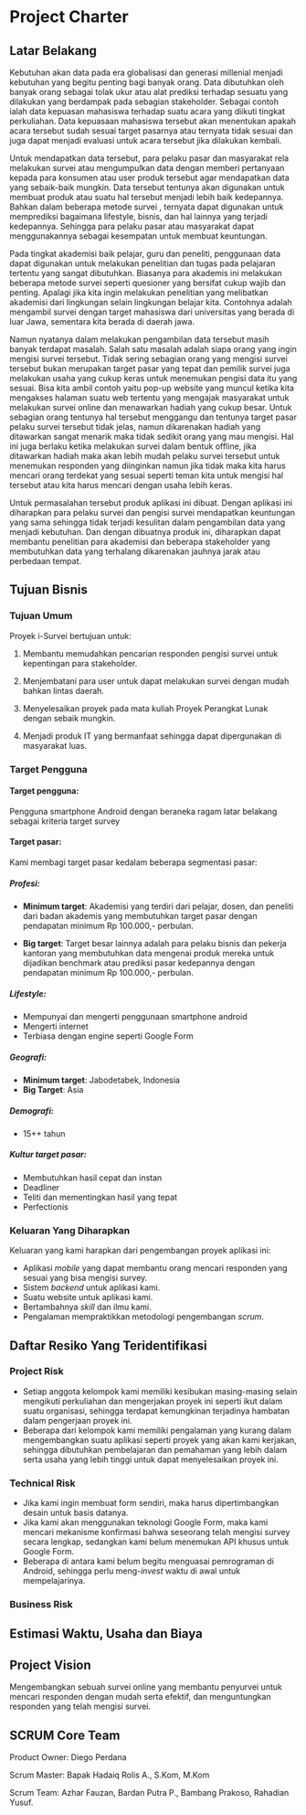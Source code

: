 Project Charter
===============

## Latar Belakang

Kebutuhan akan data pada era globalisasi dan generasi millenial menjadi kebutuhan yang begitu penting bagi banyak orang. Data dibutuhkan oleh banyak orang sebagai tolak ukur atau alat prediksi terhadap sesuatu yang dilakukan yang berdampak pada sebagian stakeholder. Sebagai contoh ialah data kepuasan mahasiswa terhadap suatu acara yang diikuti tingkat perkuliahan. Data kepuasaan mahasiswa tersebut akan menentukan apakah acara tersebut sudah sesuai target pasarnya atau ternyata tidak sesuai dan juga dapat menjadi evaluasi untuk acara tersebut jika dilakukan kembali.

Untuk mendapatkan data tersebut, para pelaku pasar dan masyarakat rela melakukan survei atau mengumpulkan data dengan memberi pertanyaan kepada para konsumen atau user produk tersebut agar mendapatkan data yang sebaik-baik mungkin. Data tersebut tentunya akan digunakan untuk membuat produk atau suatu hal tersebut menjadi lebih baik kedepannya. Bahkan dalam beberapa metode survei , ternyata dapat digunakan untuk memprediksi bagaimana lifestyle, bisnis, dan hal lainnya yang terjadi kedepannya. Sehingga para pelaku pasar atau masyarakat dapat menggunakannya sebagai kesempatan untuk membuat keuntungan.

Pada tingkat akademisi baik pelajar, guru dan peneliti, penggunaan data dapat digunakan untuk melakukan penelitian dan tugas pada pelajaran tertentu yang sangat dibutuhkan. Biasanya para akademis ini melakukan beberapa metode survei seperti quesioner yang bersifat cukup wajib dan penting. Apalagi jika kita ingin melakukan penelitian yang melibatkan akademisi dari lingkungan selain lingkungan belajar kita. Contohnya adalah mengambil survei dengan target mahasiswa dari universitas yang berada di luar Jawa, sementara kita berada di daerah jawa.

Namun nyatanya dalam melakukan pengambilan data tersebut masih banyak terdapat masalah. Salah satu masalah adalah siapa orang yang ingin mengisi survei tersebut. Tidak sering sebagian orang yang mengisi survei tersebut bukan merupakan target pasar yang tepat dan pemilik survei juga melakukan usaha yang cukup keras untuk menemukan pengisi data itu yang sesuai. Bisa kita ambil contoh yaitu pop-up website yang muncul ketika kita mengakses halaman suatu web tertentu yang mengajak masyarakat untuk melakukan survei online dan menawarkan hadiah yang cukup besar. Untuk sebagian orang tentunya hal tersebut menggangu dan tentunya target pasar pelaku survei tersebut tidak jelas, namun dikarenakan hadiah yang ditawarkan sangat menarik maka tidak sedikit orang yang mau mengisi. Hal ini juga berlaku ketika melakukan survei dalam bentuk offline, jika ditawarkan hadiah maka akan lebih mudah pelaku survei tersebut untuk menemukan responden yang diinginkan namun jika tidak maka kita harus mencari orang terdekat yang sesuai seperti teman kita untuk mengisi hal tersebut atau kita harus mencari dengan usaha lebih keras.

Untuk permasalahan tersebut produk aplikasi ini dibuat. Dengan aplikasi ini diharapkan para pelaku survei dan pengisi survei mendapatkan keuntungan yang sama sehingga tidak terjadi kesulitan dalam pengambilan data yang menjadi kebutuhan. Dan dengan dibuatnya produk ini, diharapkan dapat membantu penelitian para akademisi dan beberapa stakeholder yang membutuhkan data yang terhalang dikarenakan jauhnya jarak atau perbedaan tempat.


## Tujuan Bisnis

### Tujuan Umum

Proyek i-Survei bertujuan untuk:

1. Membantu memudahkan pencarian responden pengisi survei untuk kepentingan para stakeholder.

2. Menjembatani para user untuk dapat melakukan survei dengan mudah bahkan lintas daerah.

3. Menyelesaikan proyek pada mata kuliah Proyek Perangkat Lunak dengan sebaik mungkin.

4. Menjadi produk IT yang bermanfaat sehingga dapat dipergunakan di masyarakat luas. 

### Target Pengguna

#### Target pengguna:

Pengguna smartphone Android dengan beraneka ragam latar belakang sebagai kriteria target survey

#### Target pasar:

Kami membagi target pasar kedalam beberapa segmentasi pasar:

##### Profesi: 

* **Minimum target**: Akademisi yang terdiri dari pelajar, dosen, dan peneliti dari badan akademis yang membutuhkan target
pasar dengan pendapatan minimum Rp 100.000,- perbulan.

* **Big target**: Target besar lainnya adalah para pelaku bisnis dan pekerja kantoran yang membutuhkan data mengenai produk
mereka untuk dijadikan benchmark atau prediksi pasar kedepannya dengan pendapatan minimum Rp 100.000,- 
perbulan.

##### Lifestyle:
* Mempunyai dan mengerti penggunaan smartphone android 
* Mengerti internet 
* Terbiasa dengan engine seperti Google Form 

##### Geografi:
* **Minimum target**: Jabodetabek, Indonesia
* **Big Target**: Asia 
	
##### Demografi: 
* 15++ tahun

##### Kultur target pasar:
* Membutuhkan hasil cepat dan instan
* Deadliner
* Teliti dan mementingkan hasil yang tepat
* Perfectionis

### Keluaran Yang Diharapkan
Keluaran yang kami harapkan dari pengembangan proyek aplikasi ini:
* Aplikasi *mobile* yang dapat membantu orang mencari responden yang sesuai yang bisa mengisi survey.
* Sistem *backend* untuk aplikasi kami.
* Suatu website untuk aplikasi kami.
* Bertambahnya *skill* dan ilmu kami.
* Pengalaman mempraktikkan metodologi pengembangan *scrum*.

## Daftar Resiko Yang Teridentifikasi

### Project Risk
* Setiap anggota kelompok kami memiliki kesibukan masing-masing selain mengikuti perkuliahan dan mengerjakan proyek ini seperti ikut dalam suatu organisasi, sehingga terdapat kemungkinan terjadinya hambatan dalam pengerjaan proyek ini.
* Beberapa dari kelompok kami memiliki pengalaman yang kurang dalam mengembangkan suatu aplikasi seperti proyek yang akan kami kerjakan, sehingga dibutuhkan pembelajaran dan pemahaman yang lebih dalam serta usaha yang lebih tinggi untuk dapat menyelesaikan proyek ini.

### Technical Risk
* Jika kami ingin membuat form sendiri, maka harus dipertimbangkan desain untuk basis datanya.
* Jika kami akan menggunakan teknologi Google Form, maka kami mencari mekanisme konfirmasi bahwa seseorang telah mengisi survey secara lengkap, sedangkan kami belum menemukan API khusus untuk Google Form.
* Beberapa di antara kami belum begitu menguasai pemrograman di Android, sehingga perlu meng-*invest* waktu di awal untuk mempelajarinya.

### Business Risk



## Estimasi Waktu, Usaha dan Biaya


## Project Vision
Mengembangkan sebuah survei online yang membantu penyurvei untuk mencari responden dengan mudah serta efektif, dan menguntungkan responden yang telah mengisi survei.  

## SCRUM Core Team
Product Owner: Diego Perdana

Scrum Master: Bapak Hadaiq Rolis A., S.Kom, M.Kom

Scrum Team: Azhar Fauzan, Bardan Putra P., Bambang Prakoso, Rahadian Yusuf.


